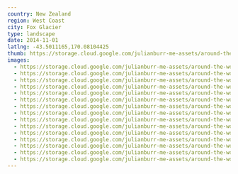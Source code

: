 ```yaml
---
country: New Zealand
region: West Coast
city: Fox Glacier
type: landscape
date: 2014-11-01
latlng: -43.5011165,170.08104425
thumb: https://storage.cloud.google.com/julianburr-me-assets/around-the-world/new-zealand/fox-glacier/IMG_7923--thumb.JPG
images:
  - https://storage.cloud.google.com/julianburr-me-assets/around-the-world/new-zealand/fox-glacier/IMG_7921.JPG
  - https://storage.cloud.google.com/julianburr-me-assets/around-the-world/new-zealand/fox-glacier/IMG_7923.JPG
  - https://storage.cloud.google.com/julianburr-me-assets/around-the-world/new-zealand/fox-glacier/IMG_7953.JPG
  - https://storage.cloud.google.com/julianburr-me-assets/around-the-world/new-zealand/fox-glacier/IMG_7910.JPG
  - https://storage.cloud.google.com/julianburr-me-assets/around-the-world/new-zealand/fox-glacier/IMG_7915.JPG
  - https://storage.cloud.google.com/julianburr-me-assets/around-the-world/new-zealand/fox-glacier/IMG_7931.JPG
  - https://storage.cloud.google.com/julianburr-me-assets/around-the-world/new-zealand/fox-glacier/IMG_7916.JPG
  - https://storage.cloud.google.com/julianburr-me-assets/around-the-world/new-zealand/fox-glacier/IMG_7905.JPG
  - https://storage.cloud.google.com/julianburr-me-assets/around-the-world/new-zealand/fox-glacier/IMG_7950.JPG
  - https://storage.cloud.google.com/julianburr-me-assets/around-the-world/new-zealand/fox-glacier/IMG_7933.JPG
  - https://storage.cloud.google.com/julianburr-me-assets/around-the-world/new-zealand/fox-glacier/IMG_7930.JPG
  - https://storage.cloud.google.com/julianburr-me-assets/around-the-world/new-zealand/fox-glacier/IMG_7940.JPG
  - https://storage.cloud.google.com/julianburr-me-assets/around-the-world/new-zealand/fox-glacier/IMG_7949.JPG
  - https://storage.cloud.google.com/julianburr-me-assets/around-the-world/new-zealand/fox-glacier/IMG_7922.JPG
  - https://storage.cloud.google.com/julianburr-me-assets/around-the-world/new-zealand/fox-glacier/IMG_7936.JPG
---
```


